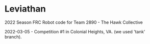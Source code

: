 # Leviathan
2022 Season FRC Robot code for Team 2890 - The Hawk Collective

2022-03-05 - Competition #1 in Colonial Heights, VA.  (we used 'tank' branch).

